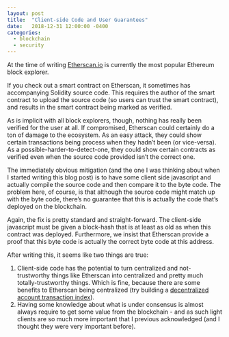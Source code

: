 ```yaml
---
layout: post
title:  "Client-side Code and User Guarantees"
date:   2018-12-31 12:00:00 -0400
categories:
  - blockchain
  - security
---
```

At the time of writing [Etherscan.io](etherscan.io) is currently the most popular Ethereum block explorer.

If you check out a smart contract on Etherscan, it sometimes has accompanying Solidity source code. This requires the author of the smart contract to upload the source code (so users can trust the smart contract), and results in the smart contract being marked as verified. 

As is implicit with all block explorers, though, nothing has really been verified for the user at all. If compromised, Etherscan could certainly do a ton of damage to the ecosystem. As an easy attack, they could show certain transactions being process when they hadn’t been (or vice-versa). As a possible-harder-to-detect-one, they could show certain contracts as verified even when the source code provided isn’t the correct one.

The immediately obvious mitigation (and the one I was thinking about when I started writing this blog post) is to have some client side javascript and actually compile the source code and then compare it to the byte code. The problem here, of course, is that although the source code might match up with the byte code, there’s no guarantee that this is actually the code that’s deployed on the blockchain. 

Again, the fix is pretty standard and straight-forward. The client-side javascript must be given a block-hash that is at least as old as when this contract was deployed. Furthermore, we insist that Etherscan provide a proof that this byte code is actually the correct byte code at this address. 

After writing this, it seems like two things are true:

1. Client-side code has the potential to turn centralized and not-trustworthy things like Etherscan into centralized and pretty much totally-trustworthy things. Which is fine, because there are some benefits to Etherscan being centralized (try building a [decentralized account transaction index](https://quickblocks.io/)).
2. Having some knowledge about what is under consensus is almost always require to get some value from the blockchain - and as such light clients are so much more important that I previous acknowledged (and I thought they were very important before).
